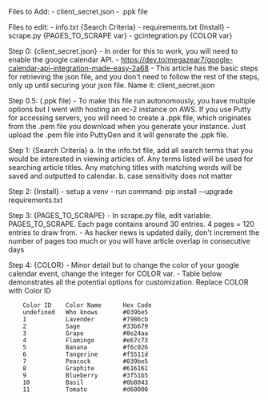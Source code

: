 Files to Add:
    - client_secret.json
    - .ppk file

Files to edit:
    - info.txt {Search Criteria}
    - requirements.txt {Install}
    - scrape.py {PAGES_TO_SCRAPE var}
    - gcintegration.py {COLOR var}

Step 0: {client_secret.json}
    - In order for this to work, you will need to enable the google calendar API. 
    - https://dev.to/megazear7/google-calendar-api-integration-made-easy-2a68
    - This article has the basic steps for retrieving the json file, and you don't need to follow the rest of the steps, only up until 
    securing your json file. Name it: client_secret.json

Step 0.5: (.ppk file)
    - To make this file run autonomously, you have multiple options but I went with hosting an ec-2 instance on AWS. If you use Putty for 
    accessing servers, you will need to create a .ppk file, which originates from the .pem file you download when you generate your instance. 
    Just upload the .pem file into PuttyGen and it will generate the .ppk file. 

Step 1: {Search Criteria}
    a. In the info.txt file, add all search terms that you would be interested in viewing articles of. Any terms listed will be
    used for searching article titles. Any matching titles with matching words will be saved and outputted to calendar.
    b. case sensitivity does not matter

Step 2: {Install}
    - setup a venv
    - run command: pip install --upgrade requirements.txt

Step 3: {PAGES_TO_SCRAPE}
    - In scrape.py file, edit variable: PAGES_TO_SCRAPE. Each page contains around 30 entries. 4 pages = 120 entries to draw from. 
    - As hacker news is updated daily, don't increment the number of pages too much or you will have article overlap in consecutive days

Step 4: {COLOR}
    - Minor detail but to change the color of your google calendar event, change the integer for COLOR var. 
    - Table below demonstrates all the potential options for customization.
        Replace COLOR with Color ID

        Color ID	Color Name	    Hex Code
        undefined	Who knows	    #039be5
        1	        Lavender	    #7986cb
        2	        Sage	        #33b679
        3	        Grape	        #8e24aa
        4	        Flamingo	    #e67c73
        5	        Banana	        #f6c026
        6	        Tangerine	    #f5511d
        7	        Peacock	        #039be5
        8	        Graphite	    #616161
        9	        Blueberry	    #3f51b5
        10	        Basil	        #0b8043
        11	        Tomato	        #d60000

